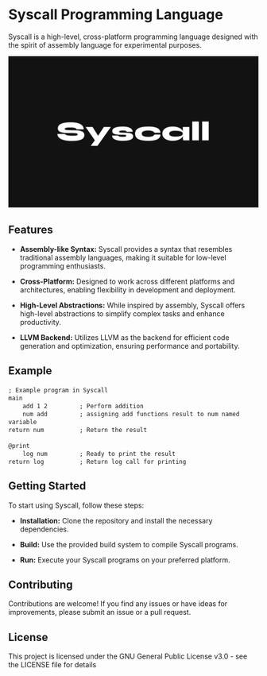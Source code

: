 # Syscall Programming Language

Syscall is a high-level, cross-platform programming language designed with the spirit of assembly language for experimental purposes.

![Syscall Logo](images/Syscall.svg)

## Features

- **Assembly-like Syntax:** Syscall provides a syntax that resembles traditional assembly languages, making it suitable for low-level programming enthusiasts.
  
- **Cross-Platform:** Designed to work across different platforms and architectures, enabling flexibility in development and deployment.
  
- **High-Level Abstractions:** While inspired by assembly, Syscall offers high-level abstractions to simplify complex tasks and enhance productivity.
  
- **LLVM Backend:** Utilizes LLVM as the backend for efficient code generation and optimization, ensuring performance and portability.

## Example
```assembly
; Example program in Syscall
main
    add 1 2         ; Perform addition
    num add         ; assigning add functions result to num named variable
return num          ; Return the result

@print
    log num         ; Ready to print the result
return log          ; Return log call for printing
```
## Getting Started
To start using Syscall, follow these steps:

- **Installation:** Clone the repository and install the necessary dependencies.

- **Build:** Use the provided build system to compile Syscall programs.

- **Run:** Execute your Syscall programs on your preferred platform.

## Contributing
Contributions are welcome! If you find any issues or have ideas for improvements, please submit an issue or a pull request.

## License
This project is licensed under the GNU General Public License v3.0 - see the LICENSE file for details